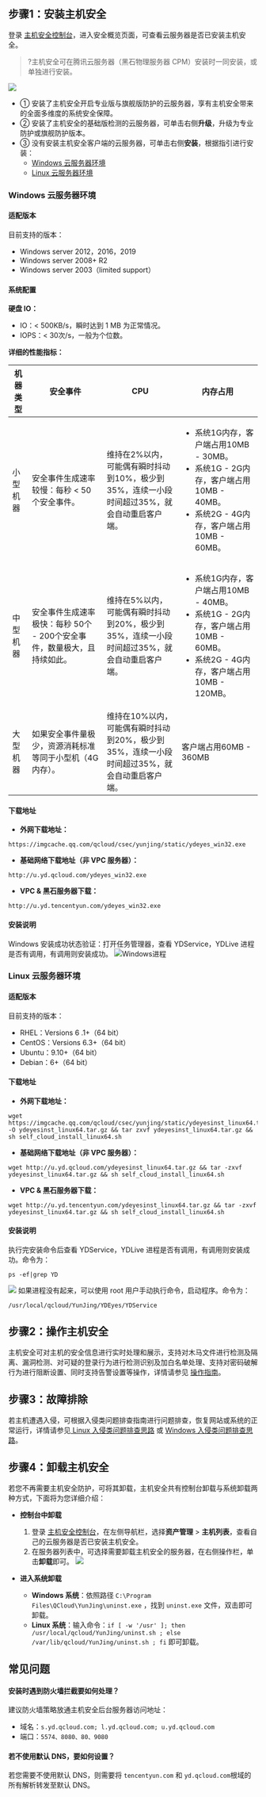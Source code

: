 ## 步骤1：安装主机安全

登录 [主机安全控制台](https://console.cloud.tencent.com/yunjing)，进入安全概览页面，可查看云服务器是否已安装主机安全。
>?主机安全可在腾讯云服务器（黑石物理服务器 CPM）安装时一同安装，或单独进行安装。
>
![](https://qcloudimg.tencent-cloud.cn/raw/c0b7f554b1759d86bfe39b9902bd7e87.png)

- ① 安装了主机安全开启专业版与旗舰版防护的云服务器，享有主机安全带来的全面多维度的系统安全保障。
- ② 安装了主机安全的基础版检测的云服务器，可单击右侧**升级**，升级为专业防护或旗舰防护版本。
- ③ 没有安装主机安全客户端的云服务器，可单击右侧**安装**，根据指引进行安装：
  - [Windows 云服务器环境](#windows-.E4.BA.91.E6.9C.8D.E5.8A.A1.E5.99.A8.E7.8E.AF.E5.A2.83) 
  - [Linux 云服务器环境](#linux-.E4.BA.91.E6.9C.8D.E5.8A.A1.E5.99.A8.E7.8E.AF.E5.A2.83) 


### Windows 云服务器环境  
#### 适配版本
目前支持的版本：
- Windows server 2012，2016，2019
- Windows server 2008+ R2
- Windows server 2003（limited support）


#### 系统配置
**硬盘 IO：**
- IO：< 500KB/s，瞬时达到 1 MB 为正常情况。
- IOPS：< 30次/s，一般为个位数。

**详细的性能指标：**
<table>
<thead>
<tr>
<th>机器类型</th>
<th width="30%">安全事件</th>
<th width="30%">CPU</th>
<th>内存占用</th>
</tr>
</thead>
<tbody><tr>
<td>小型机器</td>
<td>安全事件生成速率较慢：每秒 &lt; 50 个安全事件。</td>
<td>维持在2%以内，可能偶有瞬时抖动到10%，极少到35%，连续一小段时间超过35%，就会自动重启客户端。</td>
<td><ul><li>系统1G内存，客户端占用10MB - 30MB。</li><li>系统1G - 2G内存，客户端占用10MB - 40MB。</li><li>系统2G - 4G内存，客户端占用10MB - 60MB。 </li></ul></td>
</tr>
<tr>
<td>中型机器</td>
<td>安全事件生成速率极快：每秒 50个 - 200个安全事件，数量极大，且持续如此。</td>
<td>维持在5%以内，可能偶有瞬时抖动到20%，极少到35%，连续一小段时间超过35%，就会自动重启客户端。</td>
<td><ul><li>系统1G内存，客户端占用10MB - 40MB。</li><li>系统1G - 2G内存，客户端占用10MB - 60MB。</li><li>系统2G - 4G内存，客户端占用10MB - 120MB。 </li></ul></td>
</tr>
<tr>
<td>大型机器</td>
<td>如果安全事件量极少，资源消耗标准等同于小型机（4G内存）。</td>
<td>维持在10%以内，可能偶有瞬时抖动到20%，极少到35%，连续一小段时间超过35%，就会自动重启客户端。</td>
<td>客户端占用60MB - 360MB</td>
</tr>
</tbody></table>


#### 下载地址
- **外网下载地址：**
```
https://imgcache.qq.com/qcloud/csec/yunjing/static/ydeyes_win32.exe
```
- **基础网络下载地址（非 VPC 服务器）：**
```
http://u.yd.qcloud.com/ydeyes_win32.exe
```
- **VPC & 黑石服务器下载：**
```
http://u.yd.tencentyun.com/ydeyes_win32.exe
```

#### 安装说明
Windows 安装成功状态验证：打开任务管理器，查看 YDService，YDLive 进程是否有调用，有调用则安装成功。
![Windows进程](https://mc.qcloudimg.com/static/img/cb809b0f1e6a61d548a24f4bd4b57a61/image.jpg)


### Linux 云服务器环境
#### 适配版本
目前支持的版本：
- RHEL：Versions 6 .1+（64 bit）
- CentOS：Versions 6.3+（64 bit）
- Ubuntu：9.10+（64 bit）
- Debian：6+（64 bit）
 

#### 下载地址
- **外网下载地址：**
```
wget https://imgcache.qq.com/qcloud/csec/yunjing/static/ydeyesinst_linux64.tar.gz -O ydeyesinst_linux64.tar.gz && tar zxvf ydeyesinst_linux64.tar.gz && sh self_cloud_install_linux64.sh
```
- **基础网络下载地址（非 VPC 服务器）：**
```
wget http://u.yd.qcloud.com/ydeyesinst_linux64.tar.gz && tar -zxvf ydeyesinst_linux64.tar.gz && sh self_cloud_install_linux64.sh
```
- **VPC & 黑石服务器下载：**
```
wget http://u.yd.tencentyun.com/ydeyesinst_linux64.tar.gz && tar -zxvf ydeyesinst_linux64.tar.gz && sh self_cloud_install_linux64.sh
```

#### 安装说明

执行完安装命令后查看 YDService，YDLive 进程是否有调用，有调用则安装成功。命令为：
```
ps -ef|grep YD
```
![](https://mc.qcloudimg.com/static/img/25c18ce3ed1673ca7d47425c28c3b8ef/image.png)
如果进程没有起来，可以使用 root 用户手动执行命令，启动程序。命令为：
```
/usr/local/qcloud/YunJing/YDEyes/YDService
```

## 步骤2：操作主机安全
主机安全可对主机的安全信息进行实时处理和展示，支持对木马文件进行检测及隔离、漏洞检测、对可疑的登录行为进行检测识别及加白名单处理、支持对密码破解行为进行阻断设置、同时支持告警设置等操作，详情请参见 [操作指南](https://cloud.tencent.com/document/product/296/41219)。

## 步骤3：故障排除
若主机遭遇入侵，可根据入侵类问题排查指南进行问题排查，恢复网站或系统的正常运行，详情请参见[ Linux 入侵类问题排查思路](https://cloud.tencent.com/document/product/296/9604) 或 [Windows 入侵类问题排查思路](https://cloud.tencent.com/document/product/296/9605)。


## 步骤4：卸载主机安全
若您不再需要主机安全防护，可将其卸载，主机安全共有控制台卸载与系统卸载两种方式，下面将为您详细介绍：
- **控制台中卸载**
	1. 登录 [主机安全控制台](https://console.cloud.tencent.com/yunjing)，在左侧导航栏，选择**资产管理** > **主机列表**，查看自己的云服务器是否已安装主机安全。
	2. 在服务器列表中，可选择需要卸载主机安全的服务器，在右侧操作栏，单击**卸载**即可。
![](https://qcloudimg.tencent-cloud.cn/raw/e6019e6f31119a7540c07aca8afd47d1.png)

- **进入系统卸载**
	- **Windows 系统**：依照路径 `C:\Program Files\QCloud\YunJing\uninst.exe` ，找到 `uninst.exe` 文件，双击即可卸载。
	- **Linux 系统**：输入命令：`if [ -w '/usr' ]; then /usr/local/qcloud/YunJing/uninst.sh ; else /var/lib/qcloud/YunJing/uninst.sh ; fi` 即可卸载。

## 常见问题

#### 安装时遇到防火墙拦截要如何处理？
建议防火墙策略放通主机安全后台服务器访问地址：
- 域名：`s.yd.qcloud.com; l.yd.qcloud.com; u.yd.qcloud.com`
- 端口：`5574、8080、80、9080`
 
#### 若不使用默认 DNS，要如何设置？
若您需要不使用默认 DNS，则需要将 `tencentyun.com` 和 ` yd.qcloud.com `根域的所有解析转发至默认 DNS。
